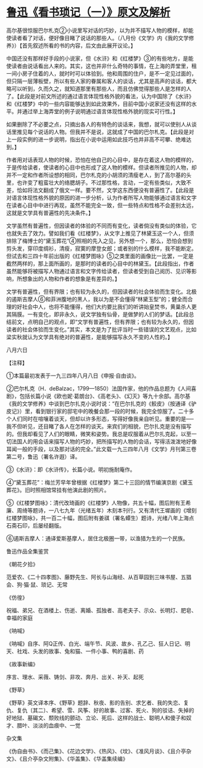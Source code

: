 # [鲁迅《看书琐记（一）》原文及解析](https://www.vrrw.net/wx/8526.html)

高尔基很惊服巴尔札克②小说里写对话的巧妙，以为并不描写人物的模样，却能使读者看了对话，便好像目睹了说话的那些人。（八月份《文学》内《我的文学修养》）【首先叙述所看的书的内容，后文由此展开议论。】

中国还没有那样好手段的小说家，但《水浒》和《红楼梦》③的有些地方，是能使读者由说话看出人来的。其实，这也并非什么奇特的事情，在上海的弄堂里，租一间小房子住着的人，就时时可以体验到。他和周围的住户，是不一定见过面的，但只隔一层薄板壁，所以有些人家的眷属和客人的谈话，尤其是高声的谈话，都大略可以听到，久而久之，就知道那里有那些人，而且仿佛觉得那些人是怎样的人了。【此段是对前文所述的通过语言体现性格外貌的看法，认为中国除了《水浒》和《红楼梦》中的一些内容能够达到如此效果外，目前中国小说家还没有这样的水平。并通过举上海弄堂的例子说明通过语言体现性格外貌的现实可行性。】



如果删除了不必要之点，只摘出各人的有特色的谈话来，我想，就可以使别人从谈话里推见每个说话的人物。但我并不是说，这就成了中国的巴尔札克。【此段是对上一段实例的进一步说明，指出在小说中运用如此技巧也并非高不可攀、绝难达到。】

作者用对话表现人物的时候，恐怕在他自己的心目中，是存在着这人物的模样的，于是传给读者，使读者的心目中也形成了这人物的模样。但读者所推见的人物，却并不一定和作者所设想的相同，巴尔札克的小胡须的清瘦老人，到了高尔基的头里，也许变了粗蛮壮大的络腮胡子。不过那性格，言动，一定有些类似，大致不差，恰如将法文翻成了俄文一样。要不然，文学这东西便没有普遍性了。【此段是对语言体现性格外貌的原因的进一步分析，认为作者所写人物能够通过语言和文字在读者心目中中进行再现，虽然不能完全一致，但一些特点和性格不会差别太远，这就是文学具有普遍性的先决条件。】

文学虽然有普遍性，但因读者的体验的不同而有变化，读者倘没有类似的体验，它也就失去了效力。譬如我们看《红楼梦》，从文字上推见了林黛玉这一个人，但须排除了梅博士的“黛玉葬花”④照相的先入之见，另外想一个，那么，恐怕会想到剪头发，穿印度绸衫，清瘦，寂寞的摩登女郎；或者别的什么模样，我不能断定。但试去和三四十年前出版的《红楼梦图咏》⑤之类里面的画像比一比罢，一定是截然两样的，那上面所画的，是那时的读者的心目中的林黛玉。【此段指出，作者虽然能够将被描写人物通过语言和文字传给读者，但读者受到自己阅历、见识等影响，所想象出的人物和作者的想象是有差异的。】

文学有普遍性，但有界限；也有较为永久的，但因读者的社会体验而生变化。北极的遏斯吉摩人⑥和菲洲腹地的黑人，我以为是不会懂得“林黛玉型”的；健全而合理的好社会中人，也将不能懂得，他们大约要比我们的听讲始皇焚书，黄巢杀人更其隔膜。一有变化，即非永久，说文学独有仙骨，是做梦的人们的梦话。【此段总结前文，点明自己的观点，即“文学有普遍性，但有界限；也有较为永久的，但因读者的社会体验而生变化。”其实，本文是为了批评当时一些错误的文艺观点，比如梁实秋就认为文学具有绝对的普遍性，是能够描写永久不变的人性的。】

八月六日



【注释】

①本篇最初发表于一九三四年八月八日《申报·自由谈》。

②巴尔札克（H．deBalzac，1799—1850）法国作家，他的作品总题为《人间喜剧》，包括长篇小说《欧也妮·葛朗台》、《高老头》、《幻灭》等九十余部。高尔基《我的文学修养》中谈到巴尔扎克小说时说：“在巴尔扎克的《鲛皮》（按通译《驴皮记》）里，看到银行家的邸宅中的晚餐会那一段的时候，我完全惊服了。二十多个人们同时在喧嚷着谈天，但却以许多形态，写得好像我亲自听见。重要的是──我不但听见，还目睹了各人在怎样的谈天。来宾们的相貌，巴尔扎克是没有描写的。但我却看见了人们的眼睛，微笑和姿势。我总是叹服着从巴尔扎克起，以至一切法国人的用会话来描写人物的巧妙，把所描写的人物的会话，写得活泼泼地好像耳闻一般的手段，以及那对话的完全。”此文载一九三四年八月《文学》月刊第三卷第二号，鲁迅（署名许遐）译。

③《水浒》：即《水浒传》，长篇小说。明初施耐庵作。

④“黛玉葬花”：梅兰芳早年曾根据《红楼梦》第二十三回的情节编演京剧《黛玉葬花》。旧时照相馆常挂有他演此剧的照片。

⑤《红楼梦图咏》：清代改琦画的《红楼梦》人物像，共五十幅，图后附有王希廉、周绮等题诗，一八七九年（光绪五年）木刻本刊行。又有清代王墀画的《增刻红楼梦图咏》，共一百二十幅，图后附有姜祺（署名蟫生）题诗，光绪八年上海点石斋石印，后屡经翻版。

⑥遏斯吉摩人：通译爱斯基摩人，居住北极圈一带，以渔猎为生的一个民族。

鲁迅作品全集鉴赏

《朝花夕拾》

范爱农、《二十四孝图》、藤野先生、阿长与山海经、从百草园到三味书屋、五猖会、狗·猫·鼠、琐记、无常

《仿徨》

祝福、弟兄、在酒楼上、伤逝、离婚、孤独者、高老夫子、示众、长明灯、肥皂、幸福的家庭

《呐喊》

《呐喊》自序、阿Q正传、白光、端午节、风波、故乡、孔乙己、狂人日记、明天、社戏、头发的故事、兔和猫、一件小事、鸭的喜剧、药

《故事新编》

序言、理水、采薇、铸剑、非攻、奔月、出关、补天、起死

《野草》

《野草》英文译本序、《野草》题辞、秋夜、影的告别、求乞者、我的失恋、复仇、复仇〔其二〕、希望、雪、风筝、好的故事、过客、死火、狗的驳诘、失掉的好地狱、墓碣文、颓败线的颤动、立论、死后、这样的战士、聪明人和傻子和奴才、腊叶、淡淡的血痕中、一觉

杂文集

《伪自由书》、《而己集》、《花边文学》、《热风》、《坟》、《准风月谈》、《且介亭杂文》、《且介亭杂文附集》、《华盖集》、《华盖集续编》

